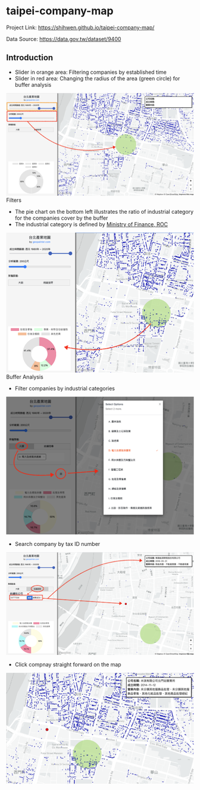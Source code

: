 # taipei-company-map

Project Link: https://shihwen.github.io/taipei-company-map/

Data Source: https://data.gov.tw/dataset/9400


## Introduction

* Slider in orange area: Filtering companies by established time
* Slider in red area: Changing the radius of the area (green circle) for buffer analysis

![](https://github.com/ShihWen/taipei-company-map/blob/main/img/img1_filters.png)
Filters

* The pie chart on the bottom left illustrates the ratio of industrial category for the companies cover by the buffer
* The industrial category is defined by [Ministry of Finance, ROC](https://www.mof.gov.tw/singlehtml/219?cntId=75670)

![](https://github.com/ShihWen/taipei-company-map/blob/main/img/img2_buffer.png)
Buffer Analysis


* Filter companies by industrial categories

![](https://github.com/ShihWen/taipei-company-map/blob/main/img/img3_industryCategory.png)


* Search company by tax ID number

![](https://github.com/ShihWen/taipei-company-map/blob/main/img/img4_codeSearch.png)


* Click compnay straight forward on the map

![](https://github.com/ShihWen/taipei-company-map/blob/main/img/img5_clickMap.png)
